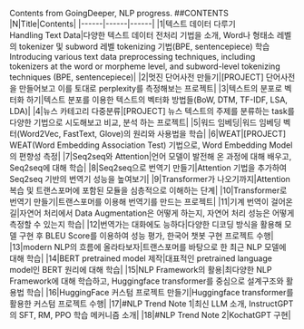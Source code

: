 Contents from GoingDeeper, NLP progress.
##CONTENTS
|N|Title|Contents|
|------|------|------|
|1|텍스트 데이터 다루기 <br>Handling Text Data|다양한 텍스트 데이터 전처리 기법을 소개, Word나 형태소 레벨의 tokenizer 및 subword 레벨 tokenizing 기법(BPE, sentencepiece) 학습 <br>Introducing various text data preprocessing techniques, including tokenizers at the word or morpheme level, and subword-level tokenizing techniques (BPE, sentencepiece)|
|2|멋진 단어사전 만들기|[PROJECT] 단어사전을 만들어보고 이를 토대로 perplexity를 측정해보는 프로젝트|
|3|텍스트의 분포로 벡터화 하기|텍스트 분포를 이용한 텍스트의 벡터화 방법들(BoW, DTM, TF-IDF, LSA, LDA)|
|4|뉴스 카테고리 다중분류|[PROJECT] 뉴스 텍스트의 주제를 분류하는 task를 다양한 기법으로 시도해보고 비교, 분석 하는 프로젝트|
|5|워드 임베딩|워드 임베딩 벡터(Word2Vec, FastText, Glove)의 원리와 사용법을 학습|
|6|WEAT|[PROJECT] WEAT(Word Embedding Association Test) 기법으로, Word Embedding Model 의 편향성 측정|
|7|Seq2seq와 Attention|언어 모델이 발전해 온 과정에 대해 배우고, Seq2seq에 대해 학습|
|8|Seq2seq으로 번역기 만들기|Attention 기법을 추가하여 Seq2seq 기반의 번역기 성능을 높여보기|
|9|Transformer가 나오기까지|Attention 복습 및 트랜스포머에 포함된 모듈을 심층적으로 이해하는 단계|
|10|Transformer로 번역기 만들기|트랜스포머를 이용해 번역기를 만드는 프로젝트|
|11|기계 번역이 걸어온 길|자연어 처리에서 Data Augmentation은 어떻게 하는지, 자연어 처리 성능은 어떻게 측정할 수 있는지 학습|
|12|번역가는 대화에도 능하다|다양한 디코딩 방식을 활용해 모델 구현 후 BLEU Score를 이용하여 성능 평가, 한국어 챗봇 구현 프로젝트 수행|
|13|modern NLP의 흐름에 올라타보자|트랜스포머를 바탕으로 한 최근 NLP 모델에 대해 학습|
|14|BERT pretrained model 제작|대표적인 pretrained language model인 BERT 원리에 대해 학습|
|15|NLP Framework의 활용|최다양한 NLP Framework에 대해 학습하고, Huggingface transformer를 중심으로 설계구조와 활용법 학습|
|16|HuggingFace 커스텀 프로젝트 만들기|Huggingface transformer를 활용한 커스텀 프로젝트 수행|
|17|#NLP Trend Note 1|최신 LLM 소개, InstructGPT의 SFT, RM, PPO 학습 메커니즘 소개|
|18|#NLP Trend Note 2|KochatGPT 구현|
